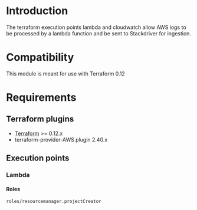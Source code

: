 # Introduction

The terraform execution points lambda and cloudwatch allow AWS logs to be processed by a lambda function and be sent to Stackdriver for ingestion.

# Compatibility

This module is meant for use with Terraform 0.12

# Requirements

## Terraform plugins
- [Terraform](https://www.terraform.io/downloads.html) >= 0.12.x
- terraform-provider-AWS plugin 2.40.x

## Execution points

### Lambda

#### Roles

`roles/resourcemanager.projectCreator`


